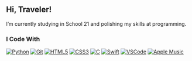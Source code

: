 ## Hi, Traveler!

I’m currently studying in School 21 and polishing my skills at programming.

<!-- ### You Can Also Find Me In
<p>
  <a href="https://github.com/kirabin">
    <img alt="GitHub" src="https://img.shields.io/badge/github%20-%23121011.svg?&style=for-the-badge&logo=github&logoColor=white"/>
  </a>
  <a href="https://twitter.com/kirabin_twit">
    <img alt="Twitter" src="https://img.shields.io/badge/Twitter%20-%231DA1F2.svg?&style=for-the-badge&logo=Twitter&logoColor=white"/>
  </a> 
  <a href="https://t.me/kirabin_tel"><img alt="Telegram" src="https://img.shields.io/badge/Telegram-2CA5E0?style=for-the-badge&logo=telegram&logoColor=white" /></a>
  <a href="https://stackoverflow.com/users/10603523/kirabin?tab=profile"><img alt="Stack Overflow" src="https://img.shields.io/badge/-Stack%20overflow-FE7A16?style=for-the-badge&logo=stack-overflow&logoColor=white"/></a>
</p>
-->

### I Code With
<p>
  <a href="https://github.com/kirabin?tab=repositories&q=&type=&language=python"><img alt="Python" src="https://img.shields.io/badge/python%20-%2314354C.svg?&style=for-the-badge&logo=python&logoColor=white"/></a>
  <a href="#" style="cursor:default"><img style="user-select: none;"alt="Git" src="https://img.shields.io/badge/git%20-%23F05033.svg?&style=for-the-badge&logo=git&logoColor=white"/></a>
  <a href="#" style="cursor:default"><img alt="HTML5" src="https://img.shields.io/badge/html%20-%23E34F26.svg?&style=for-the-badge&logo=html5&logoColor=white"/></a>
  <a href="#" style="cursor: default"><img alt="CSS3" src="https://img.shields.io/badge/css%20-%231572B6.svg?&style=for-the-badge&logo=css3&logoColor=white"/></a>
  <a href="https://github.com/kirabin?tab=repositories&q=&type=&language=c"><img alt="C" src="https://img.shields.io/badge/c%20-%2300599C.svg?&style=for-the-badge&logo=c&logoColor=white"/></a>
  <a href="https://github.com/kirabin?tab=repositories&q=&type=&language=swift"><img alt="Swift" src="https://img.shields.io/badge/swift-%23FA7343.svg?&style=for-the-badge&logo=swift&logoColor=white"/></a>
  <a href="#" style="cursor: default"><img alt="VSCode" src="https://img.shields.io/badge/VSCode-0078d7.svg?&style=for-the-badge&logo=visual-studio-code&logoColor=white"/></a>
  <a href="#" style="cursor: default"><img alt="Apple Music" src="https://img.shields.io/badge/Apple_Music-9933CC?style=for-the-badge&logo=apple-music&logoColor=white" /></a>
</p>

<!--
<p align="center">
  <img align="center" src="https://github-readme-stats.vercel.app/api?username=kirabin&count_private=true&hide=prs,issues,contribs&show_icons=true&title_color=FFA500&icon_color=FFA500&hide_title=true&hide_border=true&include_all_commits=true"/>
  <img align="center" src="https://github-readme-stats.vercel.app/api/top-langs/?username=kirabin&layout=compact&title_color=FFA500&hide_border=true"/>
<p>
-->
